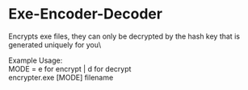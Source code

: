# Exe-Encoder-Decoder
Encrypts exe files, they can only be decrypted by the hash key that is generated uniquely for you\

Example Usage:\
MODE = e for encrypt | d for decrypt\
encrypter.exe [MODE] filename
